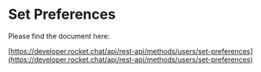 # Set Preferences

Please find the document here: 

[https://developer.rocket.chat/api/rest-api/methods/users/set-preferences](https://developer.rocket.chat/api/rest-api/methods/users/set-preferences)

